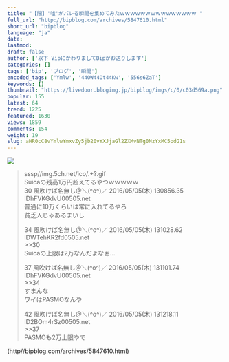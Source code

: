 ```yaml
---
title: "【闇】'嘘'がバレる瞬間を集めてみたｗｗｗｗｗｗｗｗｗｗｗｗｗｗｗ "
full_url: "http://bipblog.com/archives/5847610.html"
short_url: "bipblog"
language: "ja"
date: 
lastmod: 
draft: false
author: ['以下 VipにかわりましてBipがお送りします']
categories: []
tags: ['bip', 'ブログ', '瞬間']
encoded_tags: ['Ymlw', '44OW44Ot44Kw', '556s6ZaT']
keywords: []
thumbnail: "https://livedoor.blogimg.jp/bipblog/imgs/c/0/c03d569a.png"
popular: 155
latest: 64
trend: 1225
featured: 1630
views: 1859
comments: 154
weight: 19
slug: aHR0cC8vYmlwYmxvZy5jb20vYXJjaGl2ZXMvNTg0NzYxMC5odG1s
---
```


![](https://livedoor.blogimg.jp/bipblog/imgs/c/0/c03d569a.png)

<blockquote><p class='ent_body_p ent_kyocho '> sssp//img.5ch.net/ico/.+?.gif<br> Suicaの残高1万円超えてるやつｗｗｗｗｗ <br> 30 風吹けば名無し＠＼(^o^)／ 2016/05/05(木) 130856.35 IDhFVKGdvU00505.net <br> 普通に10万くらいは常に入れてるやろ <br> 貧乏人じゃあるまいし </p> <p class='ent_body_p ent_kyocho'>34 風吹けば名無し＠＼(^o^)／ 2016/05/05(木) 131028.62 IDWTehKR2fd0505.net <br> >>30 <br> Suicaの上限は2万なんだよなぁ… </p> <p class='ent_body_p ent_kyocho'>37 風吹けば名無し＠＼(^o^)／ 2016/05/05(木) 131101.74 IDhFVKGdvU00505.net <br> >>34 <br> すまんな <br> ワイはPASMOなんや </p> <p class='ent_body_p ent_kyocho'>42 風吹けば名無し＠＼(^o^)／ 2016/05/05(木) 131218.11 ID2BOm4rSz00505.net <br> >>37 <br> PASMOも2万上限やで </p></blockquote>

(http//bipblog.com/archives/5847610.html)
